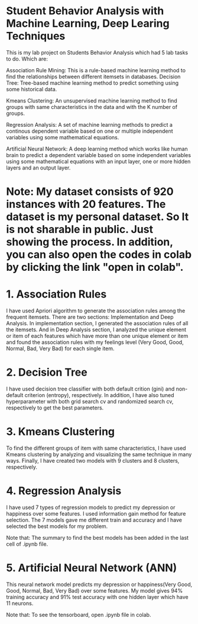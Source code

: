 # Student Behavior Analysis with Machine Learning, Deep Learing Techniques
This is my lab project on Students Behavior Analysis which had 5 lab tasks to do. Which are:

Association Rule Mining: 
This is a rule-based machine learning method to find the relationships between different itemsets in databases. 
Decision Tree:
Tree-based machine learning method to predict something using some historical data.

Kmeans Clustering:
An unsupervised machine learning method to find groups with same characteristics in the data and with the K number of groups.

Regression Analysis:
A set of machine learning methods to predict a continous dependent variable based on one or multiple independent variables using some mathematical equations.

Artificial Neural Network:
A deep learning method which works like human brain to predict a dependent variable based on some independent variables using some mathematical equations with an input layer, one or more hidden layers and an output layer.


# Note: My dataset consists of 920 instances with 20 features. The dataset is my personal dataset. So It is not sharable in public. Just showing the process. In addition, you can also open the codes in colab by clicking the link "open in colab". 


# 1. Association Rules
I have used Apriori algorithm to generate the association rules among the frequent itemsets. There are two sections: Implementation and Deep Analysis. In implementation section, I generated the association rules of all the itemsets. And in Deep Analysis section, I analyzed the unique element or item of each features which have more than one unique element or item and found the association rules with my feelings level (Very Good, Good, Normal, Bad, Very Bad) for each single item. 


# 2. Decision Tree
I have used decision tree classifier with both default crition (gini) and non-default criterion (entropy), respectively. In addition, I have also tuned hyperparameter with both grid search cv and randomized search cv, respectively to get the best parameters.


# 3. Kmeans Clustering
To find the different groups of item with same characteristics, I have used Kmeans clustering by analyzing and visualizing the same technique in many ways. Finally, I have created two models with 9 clusters and 8 clusters, respectively. 


# 4. Regression Analysis
I have used 7 types of regression models to predict my depression or happiness over some features. I used information gain method for feature selection. The 7 models gave me different train and accuracy and I have selected the best models for my problem. 

Note that: The summary to find the best models has been added in the last cell of .ipynb file.


# 5. Artificial Neural Network (ANN)
This neural network model predicts my depression or happiness(Very Good, Good, Normal, Bad, Very Bad) over some features. My model gives 94% training accuracy and 91% test accuracy with one hidden layer which have 11 neurons. 

Note that: To see the tensorboard, open .ipynb file in colab. 


